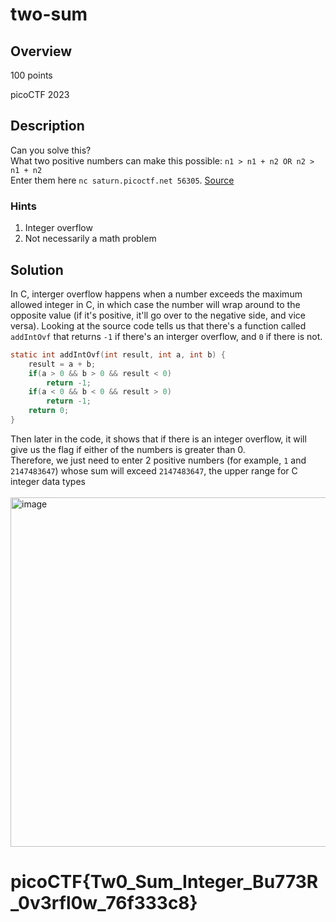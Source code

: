 # two-sum
## Overview
100 points

picoCTF 2023
## Description
Can you solve this?
<br>
What two positive numbers can make this possible: `n1 > n1 + n2 OR n2 > n1 + n2`
<br>
Enter them here `nc saturn.picoctf.net 56305`. [Source](https://artifacts.picoctf.net/c/450/flag.c)
### Hints
<ol>
  <li>Integer overflow</li>
  <li>Not necessarily a math problem</li>
</ol>

## Solution
In C, interger overflow happens when a number exceeds the maximum allowed integer in C, in which case the number will wrap around to the opposite value (if it's positive, it'll go over to the negative side, and vice versa). Looking at the source code tells us that there's a function called `addIntOvf` that returns `-1` if there's an interger overflow, and `0` if there is not. 
```c
static int addIntOvf(int result, int a, int b) {
    result = a + b;
    if(a > 0 && b > 0 && result < 0)
        return -1;
    if(a < 0 && b < 0 && result > 0)
        return -1;
    return 0;
}
```
Then later in the code, it shows that if there is an integer overflow, it will give us the flag if either of the numbers is greater than 0. 
<br>
Therefore, we just need to enter 2 positive numbers (for example, `1` and `2147483647`) whose sum will exceed `2147483647`, the upper range for C integer data types
<br><br>
<img width="559" alt="image" src="https://github.com/xoxo-ily/ctfWriteups/assets/68173773/ade9be0b-14ef-40de-9bd2-581ec92fb618">

# picoCTF{Tw0_Sum_Integer_Bu773R_0v3rfl0w_76f333c8}
